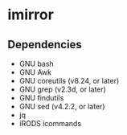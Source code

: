 # imirror

## Dependencies

* GNU bash <!-- VERSION? -->
* GNU Awk <!-- VERSION? -->
* GNU coreutils (v8.24, or later)
* GNU grep (v2.3d, or later)
* GNU findutils <!-- Any version, I think -->
* GNU sed (v4.2.2, or later)
* jq <!-- VERSION? -->
* iRODS icommands <!-- VERSION? -->
